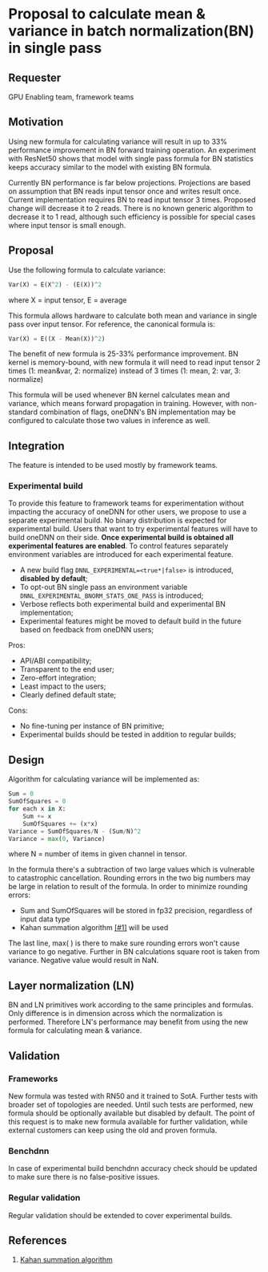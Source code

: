 # Proposal to calculate mean & variance in batch normalization(BN) in single pass

## Requester
GPU Enabling team, framework teams


## Motivation
Using new formula for calculating variance will result in up to 33% performance
improvement in BN forward training operation. An experiment with ResNet50 shows
that model with single pass formula for BN statistics keeps accuracy similar to
the model with existing BN formula.

Currently BN performance is far below projections. Projections are based on
assumption that BN reads input tensor once and writes result once. Current
implementation requires BN to read input tensor 3 times. Proposed change
will decrease it to 2 reads. There is no known generic algorithm to decrease it
to 1 read, although such efficiency is possible for special cases where input
tensor is small enough.


## Proposal
Use the following formula to calculate variance:
```python
Var(X) = E(X^2) - (E(X))^2
```
where X = input tensor, E = average

This formula allows hardware to calculate both mean and variance in single pass
over input tensor.
For reference, the canonical formula is:
```python
Var(X) = E((X - Mean(X))^2)
```
The benefit of new formula is 25-33% performance improvement. BN kernel
is memory-bound, with new formula it will need to read input tensor 2 times
(1: mean&var, 2: normalize) instead of 3 times (1: mean, 2: var, 3: normalize)

This formula will be used whenever BN kernel calculates mean and
variance, which means forward propagation in training. However, with
non-standard combination of flags, oneDNN's BN implementation may be
configured to calculate those two values in inference as well.


## Integration

The feature is intended to be used mostly by framework teams.

### Experimental build
To provide this feature to framework teams for experimentation without impacting
the accuracy of oneDNN for other users, we propose to use a separate
experimental build. No binary distribution is expected for experimental build.
Users that want to try experimental features will have to build oneDNN on their
side. **Once experimental build is obtained all experimental features are
enabled**. To control features separately environment variables are introduced
for each experimental feature.

- A new build flag `DNNL_EXPERIMENTAL=<true*|false>` is introduced, **disabled
 by default**;
- To opt-out BN single pass an environment variable
`DNNL_EXPERIMENTAL_BNORM_STATS_ONE_PASS` is introduced;
- Verbose reflects both experimental build and experimental BN implementation;
- Experimental features might be moved to default build in the future based on
  feedback from oneDNN users;

Pros:
- API/ABI compatibility;
- Transparent to the end user;
- Zero-effort integration;
- Least impact to the users;
- Clearly defined default state;

Cons:
- No fine-tuning per instance of BN primitive;
- Experimental builds should be tested in addition to regular builds;


## Design
Algorithm for calculating variance will be implemented as:
```python
Sum = 0
SumOfSquares = 0
for each x in X:
	Sum += x
	SumOfSquares += (x*x)
Variance = SumOfSquares/N - (Sum/N)^2
Variance = max(0, Variance)
```
where N = number of items in given channel in tensor.

In the formula there's a subtraction of two large values which is vulnerable
to catastrophic cancellation. Rounding errors in the two big numbers may be
large in relation to result of the formula. In order to minimize rounding
errors:
- Sum and SumOfSquares will be stored in fp32 precision, regardless of input
	data type
- Kahan summation algorithm [[#1]][1] will be used

The last line, max( ) is there to make sure rounding errors won't cause
variance to go negative. Further in BN calculations square root is taken
from variance. Negative value would result in NaN.


## Layer normalization (LN)
BN and LN primitives work according to the same principles and
formulas. Only difference is in dimension across which the normalization is
performed. Therefore LN's performance may benefit from using the new
formula for calculating mean & variance.


## Validation

### Frameworks
New formula was tested with RN50 and it trained to SotA. Further tests with
broader set of topologies are needed. Until such tests are performed, new
formula should be optionally available but disabled by default. The point
of this request is to make new formula available for further validation, while
external customers can keep using the old and proven formula.

### Benchdnn
In case of experimental build benchdnn accuracy check should be updated to make
sure there is no false-positive issues.

### Regular validation
Regular validation should be extended to cover experimental builds.

## References

1. [Kahan summation algorithm][1]

[1]: https://en.wikipedia.org/wiki/Kahan_summation_algorithm
